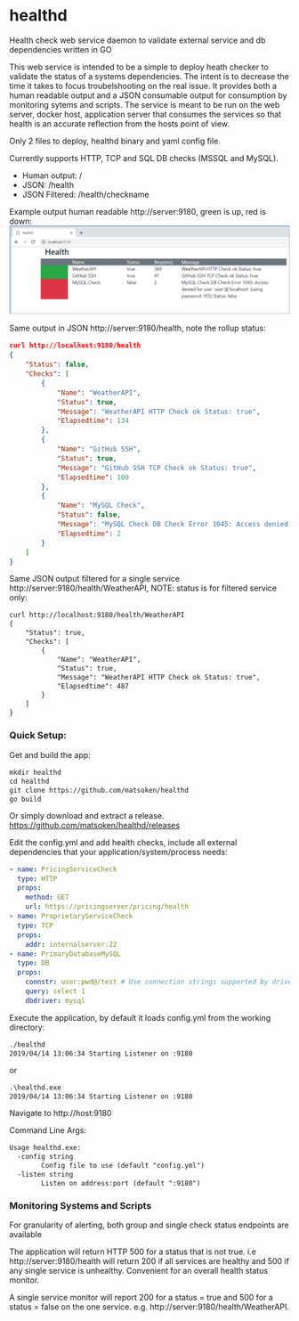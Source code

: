 # healthd
Health check web service daemon to validate external service and db dependencies written in GO

This web service is intended to be a simple to deploy heath checker to validate the status of a systems dependencies.  The intent is to decrease the time it takes to focus troubelshooting on the real issue. It provides both a human readable output and a JSON consumable output for consumption by monitoring sytems and scripts. The service is meant to be run on the web server, docker host, application server that consumes the services so that health is an accurate reflection from the hosts point of view.

Only 2 files to deploy, healthd binary and yaml config file.

Currently supports HTTP, TCP and SQL DB checks (MSSQL and MySQL).

* Human output: /
* JSON: /health
* JSON Filtered:  /health/checkname

Example output human readable http://server:9180, green is up, red is down:
![screesnhot](https://raw.githubusercontent.com/matsoken/healthd/assets/healthd-user.PNG)

Same output in JSON http://server:9180/health, note the rollup status:
```json
curl http://localhost:9180/health
{
    "Status": false,
    "Checks": [
        {
            "Name": "WeatherAPI",
            "Status": true,
            "Message": "WeatherAPI HTTP Check ok Status: true",
            "Elapsedtime": 134
        },
        {
            "Name": "GitHub SSH",
            "Status": true,
            "Message": "GitHub SSH TCP Check ok Status: true",
            "Elapsedtime": 100
        },
        {
            "Name": "MySQL Check",
            "Status": false,
            "Message": "MySQL Check DB Check Error 1045: Access denied for user 'user'@'localhost' (using password: YES) Status: false",
            "Elapsedtime": 2
        }
    ]
}

```

Same JSON output filtered for a single service http://server:9180/health/WeatherAPI, NOTE: status is for filtered service only:
```
curl http://localhost:9180/health/WeatherAPI
{
    "Status": true,
    "Checks": [
        {
            "Name": "WeatherAPI",
            "Status": true,
            "Message": "WeatherAPI HTTP Check ok Status: true",
            "Elapsedtime": 487
        }
    ]
}
```
### Quick Setup:

Get and build the app:
```
mkdir healthd
cd healthd
git clone https://github.com/matsoken/healthd
go build
```

Or simply download and extract a release.
https://github.com/matsoken/healthd/releases

Edit the config.yml and add health checks, include all external dependencies that your application/system/process needs:
```yaml
- name: PricingServiceCheck
  type: HTTP
  props:
    method: GET
    url: https://pricingserver/pricing/health
- name: ProprietaryServiceCheck
  type: TCP
  props:
    addr: internalserver:22
- name: PrimaryDatabaseMySQL
  type: DB
  props:
    connstr: user:pwd@/test # Use connection strings supported by driver
    query: select 1
    dbdriver: mysql
```

Execute the application, by default it loads config.yml from the working directory:

```
./healthd
2019/04/14 13:06:34 Starting Listener on :9180
```

or
```
.\healthd.exe
2019/04/14 13:06:34 Starting Listener on :9180
```

Navigate to http://host:9180

Command Line Args:
```
Usage healthd.exe:
  -config string
        Config file to use (default "config.yml")
  -listen string
        Listen on address:port (default ":9180")
```

### Monitoring Systems and Scripts

For granularity of alerting, both group and single check status endpoints are available

The application will return HTTP 500 for a status that is not true.  i.e http://server:9180/health will return 200 if all services are healthy and 500 if any single service is unhealthy.  Convenient for an overall health status monitor.

A single service monitor will report 200 for a status = true and 500 for a status = false on the one service. e.g. http://server:9180/health/WeatherAPI.








